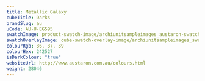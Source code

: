 ```yaml
---
title: Metallic Galaxy
cubeTitle: Darks
brandSlug: au
uCode: AU-U-EG595
swatchImage: product-swatch-image/archiunitsampleimages_austaron-swatch_Metallic_Galaxy.jpg
swatchOverlayImage: cube-swatch-overlay-image/archiunitsampleimages_swatch-overlay_austaron.png
colourRgb: 36, 37, 39
colourHex: 242527
isDarkColour: "true"
websiteUrl: http://www.austaron.com.au/colours.html
weight: 28046
---
```

